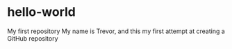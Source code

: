 # hello-world
My first repository
My name is Trevor, and this my first attempt at creating
a GitHub repository
